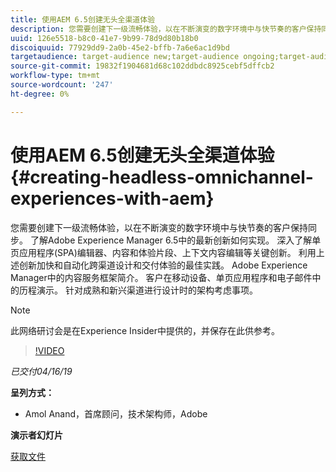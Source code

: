```yaml
---
title: 使用AEM 6.5创建无头全渠道体验
description: 您需要创建下一级流畅体验，以在不断演变的数字环境中与快节奏的客户保持同步。 了解Adobe Experience Manager 6.5中的最新创新如何实现。 深入了解单页应用程序(SPA)编辑器、内容和体验片段、上下文内容编辑等关键创新。 利用上述创新加快和自动化跨渠道设计和交付体验的最佳实践。 Adobe Experience Manager中的内容服务框架简介。 客户在移动设备、单页应用程序和电子邮件中的历程演示。 针对成熟和新兴渠道进行设计时的架构考虑事项。
uuid: 126e5518-b8c0-41e7-9b99-78d9d80b18b0
discoiquuid: 77929dd9-2a0b-45e2-bffb-7a6e6ac1d9bd
targetaudience: target-audience new;target-audience ongoing;target-audience upgrader
source-git-commit: 19832f1904681d68c102ddbdc8925cebf5dffcb2
workflow-type: tm+mt
source-wordcount: '247'
ht-degree: 0%

---
```



# 使用AEM 6.5创建无头全渠道体验{#creating-headless-omnichannel-experiences-with-aem}

您需要创建下一级流畅体验，以在不断演变的数字环境中与快节奏的客户保持同步。 了解Adobe Experience Manager 6.5中的最新创新如何实现。 深入了解单页应用程序(SPA)编辑器、内容和体验片段、上下文内容编辑等关键创新。 利用上述创新加快和自动化跨渠道设计和交付体验的最佳实践。 Adobe Experience Manager中的内容服务框架简介。 客户在移动设备、单页应用程序和电子邮件中的历程演示。 针对成熟和新兴渠道进行设计时的架构考虑事项。

>[!NOTE]
>
>此网络研讨会是在Experience Insider中提供的，并保存在此供参考。

>[!VIDEO](https://video.tv.adobe.com/v/27088/?quality=9)

*已交付04/16/19*

**呈列方式：**

* Amol Anand，首席顾问，技术架构师，Adobe

**演示者幻灯片**

[获取文件](assets/headless-omnichannelwebinar04162019.pdf)
